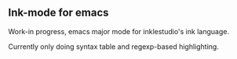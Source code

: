 ## Ink-mode for emacs
Work-in progress, emacs major mode for inklestudio's ink language.

Currently only doing syntax table and regexp-based highlighting.